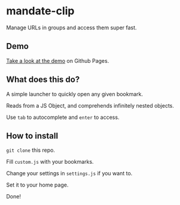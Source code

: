 # mandate-clip

Manage URLs in groups and access them super fast.

## Demo

[Take a look at the demo](http://jkunstwald.github.io/mandate-clip/) on Github Pages.

## What does this do?

A simple launcher to quickly open any given bookmark.

Reads from a JS Object, and comprehends infinitely nested objects.

Use `tab` to autocomplete and `enter` to access.

## How to install

`git clone` this repo.

Fill `custom.js` with your bookmarks.

Change your settings in `settings.js` if you want to.

Set it to your home page.

Done!
